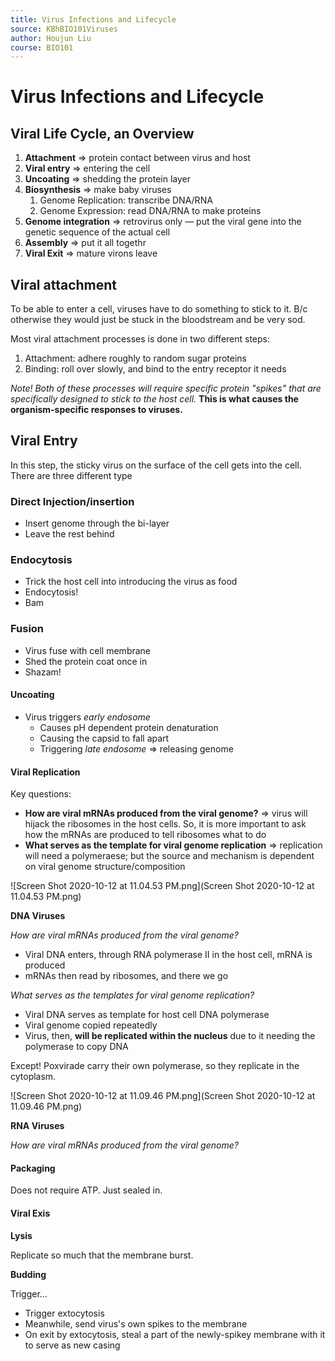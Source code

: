 ```yaml
---
title: Virus Infections and Lifecycle
source: KBhBIO101Viruses
author: Houjun Liu
course: BIO101
---
```


# Virus Infections and Lifecycle

## Viral Life Cycle, an Overview
1. **Attachment** => protein contact between virus and host
2. **Viral entry** => entering the cell
3. **Uncoating** => shedding the protein layer
4. **Biosynthesis** => make baby viruses
	1. Genome Replication: transcribe DNA/RNA
	2. Genome Expression: read DNA/RNA to make proteins
5.  **Genome integration** => retrovirus only — put the viral gene into the genetic sequence of the actual cell
6.  **Assembly** => put it all togethr
7.  **Viral Exit** => mature virons leave

## Viral attachment
To be able to enter a cell, viruses have to do something to stick to it. B/c otherwise they would just be stuck in the bloodstream and be very sod.

Most viral attachment processes is done in two different steps:

1. Attachment: adhere roughly to random sugar proteins
2. Binding: roll over slowly, and bind to the entry receptor it needs

*Note! Both of these processes will require specific protein "spikes" that are specifically designed to stick to the host cell.* **This is what causes the organism-specific responses to viruses.**

## Viral Entry
In this step, the sticky virus on the surface of the cell gets into the cell. There are three different type

### Direct Injection/insertion
- Insert genome through the bi-layer
- Leave the rest behind

### Endocytosis
- Trick the host cell into introducing the virus as food
- Endocytosis!
- Bam

### Fusion
 - Virus fuse with cell membrane
 - Shed the protein coat once in
 - Shazam!

#### Uncoating
* Virus triggers *early endosome*
	* Causes pH dependent protein denaturation
	* Causing the capsid to fall apart
	* Triggering *late endosome* => releasing genome

#### Viral Replication
Key questions:

- **How are viral mRNAs produced from the viral genome?** => virus will hijack the ribosomes in the host cells. So, it is more important to ask how the mRNAs are produced to tell ribosomes what to do
- **What serves as the template for viral genome replication** => replication will need a polymeraese; but the source and mechanism is dependent on viral genome structure/composition

![Screen Shot 2020-10-12 at 11.04.53 PM.png](Screen Shot 2020-10-12 at 11.04.53 PM.png)

**DNA Viruses**

*How are viral mRNAs produced from the viral genome?*

- Viral DNA enters, through RNA polymerase II in the host cell, mRNA is produced
- mRNAs then read  by ribosomes, and there we go

*What serves as the templates for viral genome replication?*

- Viral DNA serves as template for host cell DNA polymerase
- Viral genome copied repeatedly
- Virus, then, **will be replicated within the nucleus** due to it needing the polymerase to copy DNA

Except! Poxvirade carry their own polymerase, so they replicate in the cytoplasm.

![Screen Shot 2020-10-12 at 11.09.46 PM.png](Screen Shot 2020-10-12 at 11.09.46 PM.png)

**RNA Viruses**

*How are viral mRNAs produced from the viral genome?*

#### Packaging

Does not require ATP. Just sealed in.

#### Viral Exis

**Lysis**

Replicate so much that the membrane burst.

**Budding**

Trigger...

- Trigger extocytosis
- Meanwhile, send virus's own spikes to the membrane
- On exit by extocytosis, steal a part of the newly-spikey membrane with it to serve as new casing
